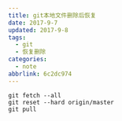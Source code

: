```yaml
---
title: git本地文件删除后恢复
date: 2017-9-7
updated: 2017-9-8
tags:
  - git
  - 恢复删除
categories:
  - note
abbrlink: 6c2dc974
---
```




```
git fetch --all
git reset --hard origin/master
git pull
```
